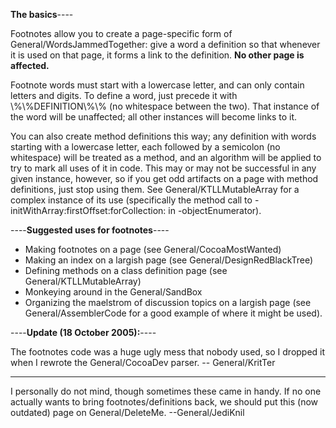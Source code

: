 **The basics**----

Footnotes allow you to create a page-specific form of General/WordsJammedTogether: give a word a definition so that whenever it is used on that page, it forms a link to the definition. **No other page is affected.**

Footnote words must start with a lowercase letter, and can only contain letters and digits. To define a word, just precede it with \\%\\%DEFINITION\\%\\% (no whitespace between the two). That instance of the word will be unaffected; all other instances will become links to it.

You can also create method definitions this way; any definition with words starting with a lowercase letter, each followed by a semicolon (no whitespace) will be treated as a method, and an algorithm will be applied to try to mark all uses of it in code. This may or may not be successful in any given instance, however, so if you get odd artifacts on a page with method definitions, just stop using them. See General/KTLLMutableArray for a complex instance of its use (specifically the method call to -initWithArray:firstOffset:forCollection: in -objectEnumerator).

----**Suggested uses for footnotes**----

* Making footnotes on a page (see General/CocoaMostWanted)
* Making an index on a largish page (see General/DesignRedBlackTree)
* Defining methods on a class definition page (see General/KTLLMutableArray)
* Monkeying around in the General/SandBox
* Organizing the maelstrom of discussion topics on a largish page (see General/AssemblerCode for a good example of where it might be used).


----**Update (18 October 2005):**----

The footnotes code was a huge ugly mess that nobody used, so I dropped it when I rewrote the General/CocoaDev parser. -- General/KritTer

----
I personally do not mind, though sometimes these came in handy. If no one actually wants to bring footnotes/definitions back, we should put this (now outdated) page on General/DeleteMe. --General/JediKnil